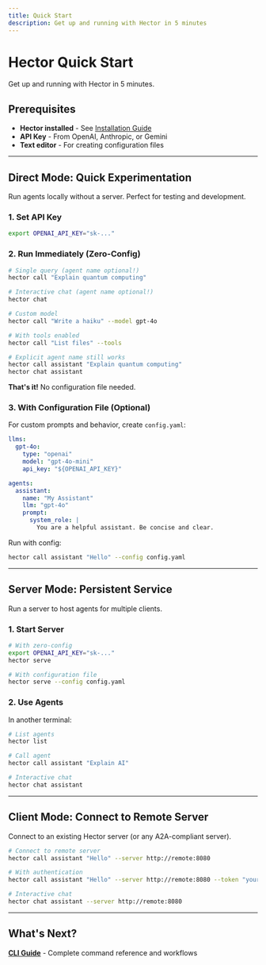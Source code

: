 ```yaml
---
title: Quick Start
description: Get up and running with Hector in 5 minutes
---
```


# Hector Quick Start

Get up and running with Hector in 5 minutes.

## Prerequisites

- **Hector installed** - See [Installation Guide](installation.md)
- **API Key** - From OpenAI, Anthropic, or Gemini
- **Text editor** - For creating configuration files

---

## Direct Mode: Quick Experimentation

Run agents locally without a server. Perfect for testing and development.

### 1. Set API Key

```bash
export OPENAI_API_KEY="sk-..."
```

### 2. Run Immediately (Zero-Config)

```bash
# Single query (agent name optional!)
hector call "Explain quantum computing"

# Interactive chat (agent name optional!)
hector chat

# Custom model
hector call "Write a haiku" --model gpt-4o

# With tools enabled
hector call "List files" --tools

# Explicit agent name still works
hector call assistant "Explain quantum computing"
hector chat assistant
```

**That's it!** No configuration file needed.

### 3. With Configuration File (Optional)

For custom prompts and behavior, create `config.yaml`:

```yaml
llms:
  gpt-4o:
    type: "openai"
    model: "gpt-4o-mini"
    api_key: "${OPENAI_API_KEY}"

agents:
  assistant:
    name: "My Assistant"
    llm: "gpt-4o"
    prompt:
      system_role: |
        You are a helpful assistant. Be concise and clear.
```

Run with config:

```bash
hector call assistant "Hello" --config config.yaml
```

---

## Server Mode: Persistent Service

Run a server to host agents for multiple clients.

### 1. Start Server

```bash
# With zero-config
export OPENAI_API_KEY="sk-..."
hector serve

# With configuration file
hector serve --config config.yaml
```

### 2. Use Agents

In another terminal:

```bash
# List agents
hector list

# Call agent
hector call assistant "Explain AI"

# Interactive chat
hector chat assistant
```

---

## Client Mode: Connect to Remote Server

Connect to an existing Hector server (or any A2A-compliant server).

```bash
# Connect to remote server
hector call assistant "Hello" --server http://remote:8080

# With authentication
hector call assistant "Hello" --server http://remote:8080 --token "your-token"

# Interactive chat
hector chat assistant --server http://remote:8080
```

---

## What's Next?

**[CLI Guide](cli-guide.md)** - Complete command reference and workflows
